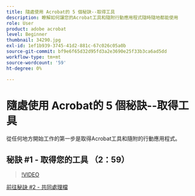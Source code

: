 ```yaml
---
title: 隨處使用 Acrobat的 5 個秘訣--取得工具
description: 瞭解如何讓您的Acrobat工具和隨附行動應用程式隨時隨地都能使用
role: User
product: adobe acrobat
level: Beginner
thumbnail: 34290.jpg
exl-id: 1ef1b939-3745-41d2-881c-67c026c05a0b
source-git-commit: bf9e6f65d32d95fd3a2e3690e25f33b3ca6ad5dd
workflow-type: tm+mt
source-wordcount: '59'
ht-degree: 0%

---
```


# 隨處使用 Acrobat的 5 個秘訣--取得工具

從任何地方開始工作的第一步是取得Acrobat工具和隨附的行動應用程式。

## 秘訣 #1 - 取得您的工具 （2：59）

>[!VIDEO](https://video.tv.adobe.com/v/34290?hidetitle=true)

[前往秘訣 #2 - 共同處理檔](collaborate-on-documents.md)